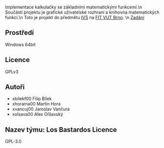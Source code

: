 Implementace kalkulačky se základními matematickými funkcemi.\n
Součástí projektu je grafické uživatelské rozhraní a knihovna matematických funkcí.\n
Toto je projekt do předmětu [IVS](https://www.fit.vut.cz/study/course/281098/.cs) na [FIT VUT Brno](https://www.fit.vut.cz/.cs). \n
[Zadání](https://ivs.fit.vutbr.cz/projekt-2_tymova_spoluprace2024-25.html)


Prostředí
---------
Windows 64bit

Licence
-------
GPLv3

Autoři
------

- xbilekf00 Filip Bílek
- xhorama00 Martin Hora
- xvancuj00 Jaroslav Vančura
- xolsava00 Alex Oľšavský

Nazev týmu: Los Bastardos
Licence
-------

GPL-3.0
